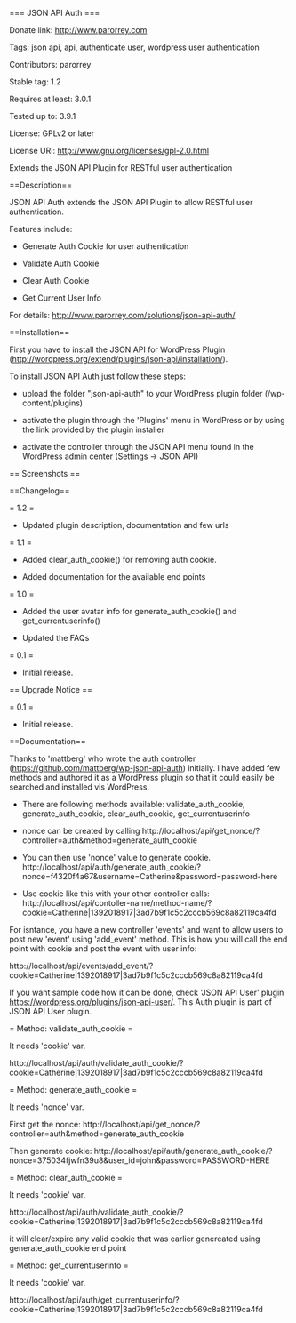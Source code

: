 === JSON API Auth ===

Donate link: http://www.parorrey.com

Tags: json api, api, authenticate user, wordpress user authentication

Contributors: parorrey

Stable tag: 1.2

Requires at least: 3.0.1

Tested up to: 3.9.1

License: GPLv2 or later

License URI: http://www.gnu.org/licenses/gpl-2.0.html

Extends the JSON API Plugin for RESTful user authentication

==Description==

JSON API Auth extends the JSON API Plugin to allow RESTful user authentication.



Features include:

* Generate Auth Cookie for user authentication

* Validate Auth Cookie

* Clear Auth Cookie

* Get Current User Info


For details: http://www.parorrey.com/solutions/json-api-auth/



==Installation==

First you have to install the JSON API for WordPress Plugin (http://wordpress.org/extend/plugins/json-api/installation/).

To install JSON API Auth just follow these steps:

* upload the folder "json-api-auth" to your WordPress plugin folder (/wp-content/plugins)

* activate the plugin through the 'Plugins' menu in WordPress or by using the link provided by the plugin installer

* activate the controller through the JSON API menu found in the WordPress admin center (Settings -> JSON API)


== Screenshots ==




==Changelog==

= 1.2 =

* Updated plugin description, documentation and few urls

= 1.1 =

* Added clear_auth_cookie() for removing auth cookie.

* Added documentation for the available end points


= 1.0 =

* Added the user avatar info for generate_auth_cookie() and get_currentuserinfo()


* Updated the FAQs

= 0.1 =

* Initial release.



== Upgrade Notice ==

= 0.1 =

* Initial release.


==Documentation==

Thanks to 'mattberg' who wrote the auth controller (https://github.com/mattberg/wp-json-api-auth) initially. I have added few methods and authored it as a WordPress plugin so that it could easily be searched and installed vis WordPress. 


* There are following methods available: validate_auth_cookie, generate_auth_cookie, clear_auth_cookie, get_currentuserinfo

* nonce can be created by calling http://localhost/api/get_nonce/?controller=auth&method=generate_auth_cookie

* You can then use 'nonce' value to generate cookie. http://localhost/api/auth/generate_auth_cookie/?nonce=f4320f4a67&username=Catherine&password=password-here

* Use cookie like this with your other controller calls: http://localhost/api/contoller-name/method-name/?cookie=Catherine|1392018917|3ad7b9f1c5c2cccb569c8a82119ca4fd

For isntance, you have a new controller 'events' and want to allow users to post new 'event' using 'add_event' method.
This is how you will call the end point with cookie and post the event with user info:

http://localhost/api/events/add_event/?cookie=Catherine|1392018917|3ad7b9f1c5c2cccb569c8a82119ca4fd

If you want sample code how it can be done, check 'JSON API User' plugin https://wordpress.org/plugins/json-api-user/. This Auth plugin is part of JSON API User plugin.
 
= Method: validate_auth_cookie =

It needs 'cookie' var.

http://localhost/api/auth/validate_auth_cookie/?cookie=Catherine|1392018917|3ad7b9f1c5c2cccb569c8a82119ca4fd


= Method: generate_auth_cookie =

It needs 'nonce' var.

First get the nonce: http://localhost/api/get_nonce/?controller=auth&method=generate_auth_cookie

Then generate cookie: http://localhost/api/auth/generate_auth_cookie/?nonce=375034fjwfn39u8&user_id=john&password=PASSWORD-HERE


= Method: clear_auth_cookie =

It needs 'cookie' var.

http://localhost/api/auth/validate_auth_cookie/?cookie=Catherine|1392018917|3ad7b9f1c5c2cccb569c8a82119ca4fd

it will clear/expire any valid cookie that was earlier genereated using generate_auth_cookie end point


= Method: get_currentuserinfo =

It needs 'cookie' var.

http://localhost/api/auth/get_currentuserinfo/?cookie=Catherine|1392018917|3ad7b9f1c5c2cccb569c8a82119ca4fd